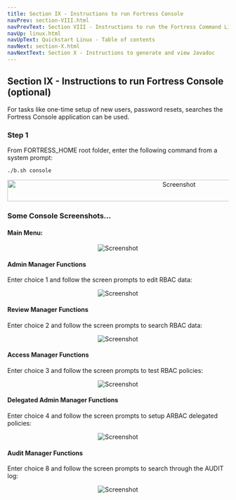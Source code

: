 ```yaml
---
title: Section IX - Instructions to run Fortress Console
navPrev: section-VIII.html
navPrevText: Section VIII - Instructions to run the Fortress Command Line Interpreter
navUp: linux.html
navUpText: Quickstart Linux - Table of contents
navNext: section-X.html
navNextText: Section X - Instructions to generate and view Javadoc
---
```


## Section IX - Instructions to run Fortress Console (optional)

For tasks like one-time setup of new users, password resets, searches the Fortress Console application can be used.

### Step 1

From FORTRESS_HOME root folder, enter the following command from a system prompt:

    ./b.sh console 

<CENTER>
  <IMG src="../../images/Screenshot17-ant-console.png" alt="Screenshot" width="766" height="49"/>
</CENTER>

### Some Console Screenshots... 

#### Main Menu: 

<CENTER>
  <IMG src="../../images/Screenshot18-console-main.png" alt="Screenshot"/>
</CENTER>

#### Admin Manager Functions

Enter choice 1 and follow the screen prompts to edit RBAC data: 

<CENTER>
  <IMG src="../../images/Screenshot19-console-admin.png" alt="Screenshot"/>
</CENTER>

#### Review Manager Functions

Enter choice 2 and follow the screen prompts to search RBAC data: 

<CENTER>
  <IMG src="../../images/Screenshot20-console-review.png" alt="Screenshot"/>
</CENTER>

#### Access Manager Functions

Enter choice 3 and follow the screen prompts to test RBAC policies: 

<CENTER>
  <IMG src="../../images/Screenshot21-console-access.png" alt="Screenshot"/>
</CENTER>

#### Delegated Admin Manager Functions

Enter choice 4 and follow the screen prompts to setup ARBAC delegated policies: 

<CENTER>
  <IMG src="../../images/Screenshot22-console-deladmin.png" alt="Screenshot"/>
</CENTER>

#### Audit Manager Functions

Enter choice 8 and follow the screen prompts to search through the AUDIT log: 

<CENTER>
  <IMG src="../../images/Screenshot23-console-audit.png" alt="Screenshot"/>
</CENTER>
